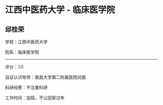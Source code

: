 # 江西中医药大学 - 临床医学院

## 邱桂荣

学校：江西中医药大学

院系：临床医学院

* * *

评分：1.0

自证认识导师：南昌大学第二附属医院对面

科研经费：不注重科研

工作时间：加班，不让回家过年
